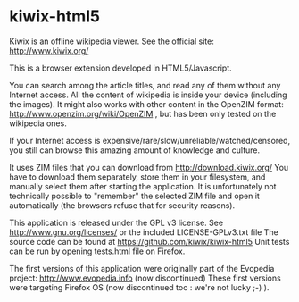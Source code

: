 kiwix-html5
==============

Kiwix is an offline wikipedia viewer. See the official site: http://www.kiwix.org/

This is a browser extension developed in HTML5/Javascript.

You can search among the article titles, and read any of them without any Internet access.
All the content of wikipedia is inside your device (including the images).
It might also works with other content in the OpenZIM format: http://www.openzim.org/wiki/OpenZIM , but has been only tested on the wikipedia ones.

If your Internet access is expensive/rare/slow/unreliable/watched/censored, you still can browse this amazing amount of knowledge and culture.

It uses ZIM files that you can download from http://download.kiwix.org/
You have to download them separately, store them in your filesystem, and manually select them after starting the application.
It is unfortunately not technically possible to "remember" the selected ZIM file and open it automatically (the browsers refuse that for security reasons).

This application is released under the GPL v3 license. See http://www.gnu.org/licenses/ or the included LICENSE-GPLv3.txt file
The source code can be found at https://github.com/kiwix/kiwix-html5
Unit tests can be run by opening tests.html file on Firefox.

The first versions of this application were originally part of the Evopedia project: http://www.evopedia.info (now discontinued)
These first versions were targeting Firefox OS (now discontinued too : we're not lucky ;-) ).